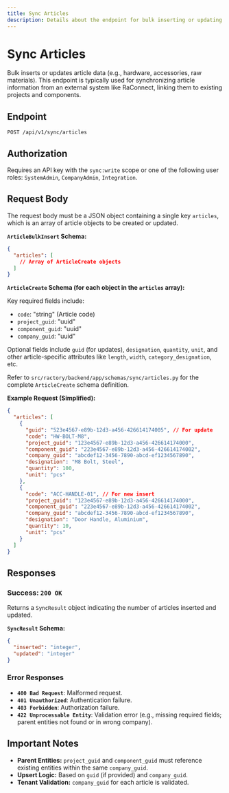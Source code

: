 ```yaml
---
title: Sync Articles
description: Details about the endpoint for bulk inserting or updating articles.
---
```


# Sync Articles

Bulk inserts or updates article data (e.g., hardware, accessories, raw materials). This endpoint is typically used for synchronizing article information from an external system like RaConnect, linking them to existing projects and components.

## Endpoint

`POST /api/v1/sync/articles`

## Authorization

Requires an API key with the `sync:write` scope or one of the following user roles: `SystemAdmin`, `CompanyAdmin`, `Integration`.

## Request Body

The request body must be a JSON object containing a single key `articles`, which is an array of article objects to be created or updated.

**`ArticleBulkInsert` Schema:**

```json
{
  "articles": [
    // Array of ArticleCreate objects
  ]
}
```

**`ArticleCreate` Schema (for each object in the `articles` array):**

Key required fields include:

*   `code`: "string" (Article code)
*   `project_guid`: "uuid"
*   `component_guid`: "uuid"
*   `company_guid`: "uuid"

Optional fields include `guid` (for updates), `designation`, `quantity`, `unit`, and other article-specific attributes like `length`, `width`, `category_designation`, etc.

Refer to `src/ractory/backend/app/schemas/sync/articles.py` for the complete `ArticleCreate` schema definition.

**Example Request (Simplified):**

```json
{
  "articles": [
    {
      "guid": "523e4567-e89b-12d3-a456-426614174005", // For update
      "code": "HW-BOLT-M8",
      "project_guid": "123e4567-e89b-12d3-a456-426614174000",
      "component_guid": "223e4567-e89b-12d3-a456-426614174002",
      "company_guid": "abcdef12-3456-7890-abcd-ef1234567890",
      "designation": "M8 Bolt, Steel",
      "quantity": 100,
      "unit": "pcs"
    },
    {
      "code": "ACC-HANDLE-01", // For new insert
      "project_guid": "123e4567-e89b-12d3-a456-426614174000",
      "component_guid": "223e4567-e89b-12d3-a456-426614174002",
      "company_guid": "abcdef12-3456-7890-abcd-ef1234567890",
      "designation": "Door Handle, Aluminium",
      "quantity": 10,
      "unit": "pcs"
    }
  ]
}
```

## Responses

### Success: `200 OK`

Returns a `SyncResult` object indicating the number of articles inserted and updated.

**`SyncResult` Schema:**

```json
{
  "inserted": "integer",
  "updated": "integer"
}
```

### Error Responses

*   **`400 Bad Request`**: Malformed request.
*   **`401 Unauthorized`**: Authentication failure.
*   **`403 Forbidden`**: Authorization failure.
*   **`422 Unprocessable Entity`**: Validation error (e.g., missing required fields; parent entities not found or in wrong company).

## Important Notes

*   **Parent Entities:** `project_guid` and `component_guid` must reference existing entities within the same `company_guid`.
*   **Upsert Logic:** Based on `guid` (if provided) and `company_guid`.
*   **Tenant Validation:** `company_guid` for each article is validated. 